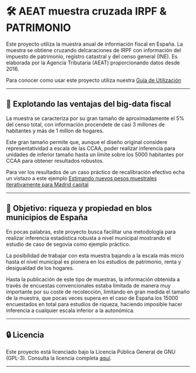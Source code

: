 # 🛠️ AEAT muestra cruzada IRPF & PATRIMONIO

Este proyecto utiliza la muestra anual de información fiscal en España. La muestra se obtiene cruzando delcaraciones de IRPF con información del impuesto de patrimonio, registro catastral y del censo general (INE). Es elaborada por la Agencia Tributaria (AEAT) proporcionando datos desde 2016.

Para conocer como usar este proyecto utiliza nuestra [Guía de Utilización](md/tutorial.md)

---

## 🚀 Explotando las ventajas del big-data fiscal

La muestra se caracteriza por su gran tamaño de aproximadamente el 5% del censo total, con información procendete de casi 3 millones de habitantes y más de 1 millon de hogares.

Este gran tamaño permite que, aunque el diseño original considere representatividad a escala de las CCAA, poder realizar inferencia para unidades de inferior tamaño hasta un limite sobre los 5000 habitantes por CCAA para obtener resultados robustos.

Para ver los resultados de un caso práctico de recalibración efectivo echa un vistazo a este ejemplo [Estimando nuevos pesos muestrales iterativamente para Madrid capital](md/reweighting/results-calib.es.md)

---

## 🎯 Objetivo: riqueza y propiedad en blos municipios de España

En pocas palabras, este proyecto busca facilitar una metodología para realizar inferencia estadística robusta a nivel municipal mostrando el estudio de caso de segovia como ejemplo práctico.

La posibilidad de trabajar con esta muestra bajando a la escala más micro hasta el nivel municipal es pionera en los estudios de patrimonio, renta y desigualdad de los hogares.

Hasta la publicación de este tipo de muestras, la información obtenida a través de encuestas convencionales estaba limitada de manera muy importante por su coste de recolección, limitando en gran medida el tamaño de la muestra, que pocas veces supera en el caso de España los 15000 encuestados en total para estudios de riqueza, haciendo imposible hacer inferencia a cualquier escala inferior a la autonómica.

---

## 🔒 Licencia

Este proyecto está licenciado bajo la Licencia Pública General de GNU (GPL-3). Consulta la licencia completa [aquí](https://www.gnu.org/licenses/gpl-3.0.en.html).

---
